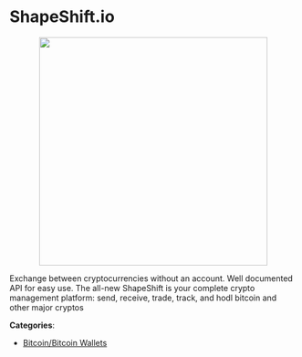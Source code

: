 # ShapeShift.io
<p align="center">
    <img width="400" src="https://raw.githubusercontent.com/apis-list/apis-list/apis/shapeshift-io/logo_256x256.png" />
</p>

Exchange between cryptocurrencies without an account. Well documented API for easy use. The all-new ShapeShift is your complete crypto management platform: send, receive, trade, track, and hodl bitcoin and other major cryptos



**Categories**:
- [Bitcoin/Bitcoin Wallets](https://github.com/apis-list/apis-list#bitcoin-bitcoin-wallets)




